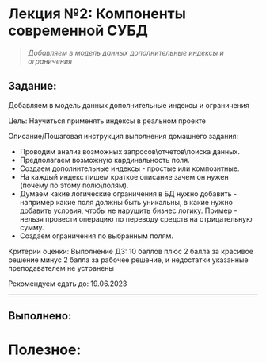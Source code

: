 # **Лекция №2: Компоненты современной СУБД**
> _Добавляем в модель данных дополнительные индексы и ограничения_

## **Задание:**
Добавляем в модель данных дополнительные индексы и ограничения

Цель:
Научиться применять индексы в реальном проекте


Описание/Пошаговая инструкция выполнения домашнего задания:
- Проводим анализ возможных запросов\отчетов\поиска данных.
- Предполагаем возможную кардинальность поля.
- Создаем дополнительные индексы - простые или композитные.
- На каждый индекс пишем краткое описание зачем он нужен (почему по этому полю\полям).
- Думаем какие логические ограничения в БД нужно добавить - например какие поля должны быть уникальны, в какие нужно добавить условия, чтобы не нарушить бизнес логику. Пример - нельзя провести операцию по переводу средств на отрицательную сумму.
- Создаем ограничения по выбранным полям.

Критерии оценки:
Выполнение ДЗ: 10 баллов
плюс 2 балла за красивое решение
минус 2 балла за рабочее решение, и недостатки указанные преподавателем не устранены


Рекомендуем сдать до: 19.06.2023

---

## **Выполнено:**


# **Полезное:**


